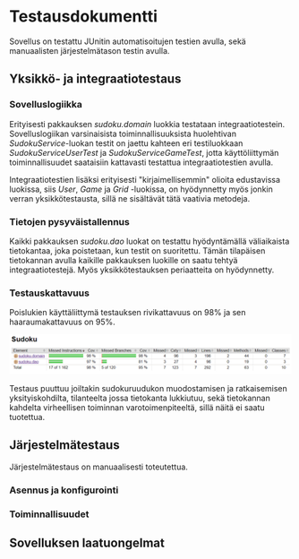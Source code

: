 # Testausdokumentti

Sovellus on testattu JUnitin automatisoitujen testien avulla, sekä manuaalisten järjestelmätason testin avulla.

## Yksikkö- ja integraatiotestaus

### Sovelluslogiikka

Erityisesti pakkauksen _sudoku.domain_ luokkia testataan integraatiotestein. Sovelluslogiikan varsinaisista toiminnallisuuksista huolehtivan _SudokuService_-luokan testit on jaettu kahteen eri testiluokkaan _SudokuServiceUserTest_ ja _SudokuServiceGameTest_, jotta käyttöliittymän toiminnallisuudet saataisiin kattavasti testattua integraatiotestien avulla.

Integraatiotestien lisäksi erityisesti "kirjaimellisemmin" olioita edustavissa luokissa, siis _User_, _Game_ ja _Grid_ -luokissa, on hyödynnetty myös jonkin verran yksikkötestausta, sillä ne sisältävät tätä vaativia metodeja.

### Tietojen pysyväistallennus

Kaikki pakkauksen _sudoku.dao_ luokat on testattu hyödyntämällä väliaikaista tietokantaa, joka poistetaan, kun testit on suoritettu. Tämän tilapäisen tietokannan avulla kaikille pakkauksen luokille on saatu tehtyä integraatiotestejä. Myös yksikkötestauksen periaatteita on hyödynnetty.

### Testauskattavuus

Poislukien käyttäliittymä testauksen rivikattavuus on 98% ja sen haaraumakattavuus on 95%.

![testauskattavuus](https://github.com/suvithkl/ot-harjoitustyo/blob/master/dokumentaatio/kuvat/testauskattavuus.png)

Testaus puuttuu joiltakin sudokuruudukon muodostamisen ja ratkaisemisen yksityiskohdilta, tilanteelta jossa tietokanta lukkiutuu, sekä tietokannan kahdelta virheellisen toiminnan varotoimenpiteeltä, sillä näitä ei saatu tuotettua.

## Järjestelmätestaus

Järjestelmätestaus on manuaalisesti toteutettua.

### Asennus ja konfigurointi

### Toiminnallisuudet

## Sovelluksen laatuongelmat
